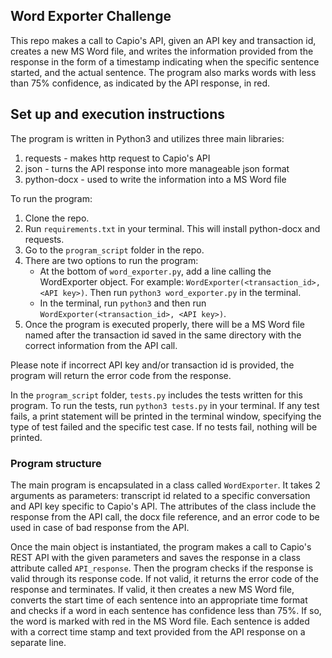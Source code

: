 ## Word Exporter Challenge

This repo makes a call to Capio's API, given an API key and transaction id, creates a new MS Word file, and writes the information provided from the response in the form of a timestamp indicating when the specific sentence started, and the actual sentence. The program also marks words with less than 75% confidence, as indicated by the API response, in red.

## Set up and execution instructions
The program is written in Python3 and utilizes three main libraries:
1. requests - makes http request to Capio's API
2. json - turns the API response into more manageable json format
3. python-docx - used to write the information into a MS Word file

To run the program:
1. Clone the repo.
2. Run `requirements.txt` in your terminal. This will install python-docx and requests.
3. Go to the `program_script` folder in the repo.
3. There are two options to run the program:
    - At the bottom of `word_exporter.py`, add a line calling the WordExporter object.  For example: `WordExporter(<transaction_id>, <API key>)`. Then run `python3 word_exporter.py` in the terminal.
    - In the terminal, run `python3` and then run `WordExporter(<transaction_id>, <API key>)`.
4. Once the program is executed properly, there will be a MS Word file named after the transaction id saved in the same directory with the correct information from the API call.

Please note if incorrect API key and/or transaction id is provided, the program will return the error code from the response.

In the `program_script` folder, `tests.py` includes the tests written for this program. To run the tests, run `python3 tests.py` in your terminal. If any test fails, a print statement will be printed in the terminal window, specifying the type of test failed and the specific test case. If no tests fail, nothing will be printed.

### Program structure

The main program is encapsulated in a class called `WordExporter`. It takes 2 arguments as parameters: transcript id related to a specific conversation and API key specific to Capio's API. The attributes of the class include the response from the API call, the docx file reference, and an error code to be used in case of bad response from the API.

Once the main object is instantiated, the program makes a call to Capio's REST API with the given parameters and saves the response in a class attribute called `API_response`. Then the program checks if the response is valid through its response code. If not valid, it returns the error code of the response and terminates. If valid, it then creates a new MS Word file, converts the start time of each sentence into an appropriate time format and checks if a word in each sentence has confidence less than 75%. If so, the word is marked with red in the MS Word file. Each sentence is added with a correct time stamp and text provided from the API response on a separate line.
